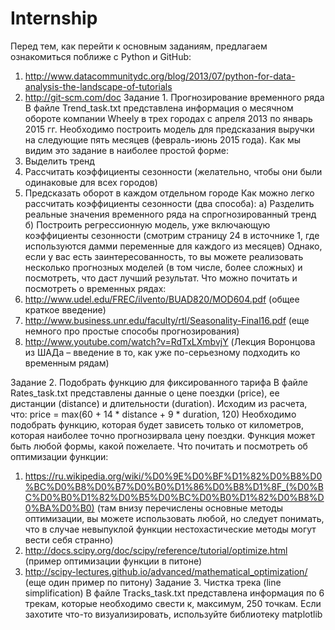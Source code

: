 # Internship  
Перед тем, как перейти к основным заданиям, предлагаем ознакомиться поближе с Python и GitHub:  
1)	http://www.datacommunitydc.org/blog/2013/07/python-for-data-analysis-the-landscape-of-tutorials
2)	http://git-scm.com/doc
Задание 1. Прогнозирование временного ряда  
В файле Trend_task.txt представлена информация о месячном обороте компании Wheely в трех городах с апреля 2013 по январь 2015 гг. Необходимо построить модель для предсказания выручки на следующие пять месяцев (февраль-июнь 2015 года).
Как мы видим это задание в наиболее простой форме:
1)	Выделить тренд
2)	Рассчитать коэффициенты сезонности (желательно, чтобы они были одинаковые для всех городов)
3)	Предсказать оборот в каждом отдельном городе
Как можно легко рассчитать коэффициенты сезонности (два способа):
а) Разделить реальные значения временного ряда на спрогнозированный тренд
б) Построить регрессионную модель, уже включающую коэффициенты сезонности (смотрим страницу 24 в источнике 1, где используются дамми переменные для каждого из месяцев)
Однако, если у вас есть заинтересованность, то вы можете реализовать несколько прогнозных моделей (в том числе, более сложных) и посмотреть, что даст лучший результат.
Что можно почитать и посмотреть о временных рядах:
1)	http://www.udel.edu/FREC/ilvento/BUAD820/MOD604.pdf (общее краткое введение)
2)	http://www.business.unr.edu/faculty/rtl/Seasonality-Final16.pdf (еще немного про простые способы прогнозирования)
3)	http://www.youtube.com/watch?v=RdTxLXmbvjY (Лекция Воронцова из ШАДа – введение в то, как уже по-серьезному подходить ко временным рядам)

Задание 2. Подобрать функцию для фиксированного тарифа
	В файле Rates_task.txt представлены данные о цене поездки (price), ее дистанции (distance) и длительности (duration). Исходим из расчета, что:
price = max(60 + 14 * distance + 9 * duration, 120)
Необходимо подобрать функцию, которая будет зависеть только от километров, которая наиболее точно прогнозирвала цену поездки.
Функция может быть любой формы, какой пожелаете.
Что почитать и посмотреть об оптимизации функции:
1)	https://ru.wikipedia.org/wiki/%D0%9E%D0%BF%D1%82%D0%B8%D0%BC%D0%B8%D0%B7%D0%B0%D1%86%D0%B8%D1%8F_(%D0%BC%D0%B0%D1%82%D0%B5%D0%BC%D0%B0%D1%82%D0%B8%D0%BA%D0%B0) (там внизу перечислены основные методы оптимизации, вы можете использовать любой, но следует понимать, что в случае невыпуклой функции нестохастические методы могут вести себя странно)
2)	http://docs.scipy.org/doc/scipy/reference/tutorial/optimize.html (пример оптимизации функции в питоне)
3)	http://scipy-lectures.github.io/advanced/mathematical_optimization/ (еще один пример по питону)
Задание 3. Чистка трека (line simplification)
	В файле Tracks_task.txt представлена информация по 6 трекам, которые необходимо свести к, максимум, 250 точкам.
Если захотите что-то визуализировать, используйте библиотеку matplotlib

